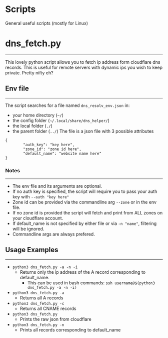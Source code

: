 # Scripts

General useful scripts (mostly for Linux)

# dns_fetch.py
---
This lovely python script allows you to fetch ip address form cloudflare dns records. This is useful for remote servers with dynamic ips you wish to keep private. Pretty nifty eh?
## Env file
---
The script searches for a file named `dns_resolv_env.json` in:
- your home directory (`~/`)
- the config folder (`~/.local/share/dns_helper/`)
- the local folder (`./`)
- the parent folder (`../`)
The file is a json file with 3 possible attributes
```
{
        "auth_key": "key here",
        "zone_id": "zone id here",
        "default_name": "website name here"
}
```
### Notes
---
- The env file and its arguments are optional.
- If no auth key is specified, the script will require you to pass your auth key with `--auth "key here"`
- Zone id can be provided via the commandline arg `--zone` or in the env file.
- If no zone id is provided the script will fetch and print from ALL zones on your cloudflare account.
- If default_name is not specified by either file or via `-n "name"`, filtering will be ignored.
- Commandline args are always prefered.
## Usage Examples
---
- `python3 dns_fetch.py -a -n -i` 
    - Returns only the ip address of the A record corresponding to default_name.
        - This can be used in bash commands: `ssh username@$(python3 dns_fetch.py -a -n -i)`
- `python3 dns_fetch.py -a` 
    - Returns all A records
- `python3 dns_fetch.py -c`
    - Returns all CNAME records
- `python3 dns_fetch.py`
    - Prints the raw json from cloudflare
- `python3 dns_fetch.py -n`
    - Prints all records corresponding to default_name
